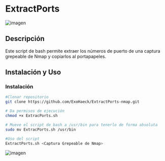 # ExtractPorts

![imagen](https://github.com/ExoHaeck/ExtractPorts-nmap/assets/144633680/7ad32f2f-281e-4579-a283-47325c8fbc14)

## Descripción
Este script de bash permite extraer los números de puerto de una captura grepeable de Nmap y copiarlos al portapapeles.

## Instalación y Uso

### Instalación

```bash
#Clonar repositorio
git clone https://github.com/ExoHaeck/ExtractPorts-nmap.git

# Da permisos de ejecución
chmod +x ExtracPorts.sh

# Mueve el script de bash a /usr/bin para tenerlo de forma absoluta
sudo mv ExtracPorts.sh /usr/bin

#Uso del script
ExtractPorts.sh <Captura Grepeable de Nmap>

```
![imagen](https://github.com/ExoHaeck/ExtractPorts-nmap/assets/144633680/58b90bf3-3c29-4f1b-94df-1d590fb26f18)
